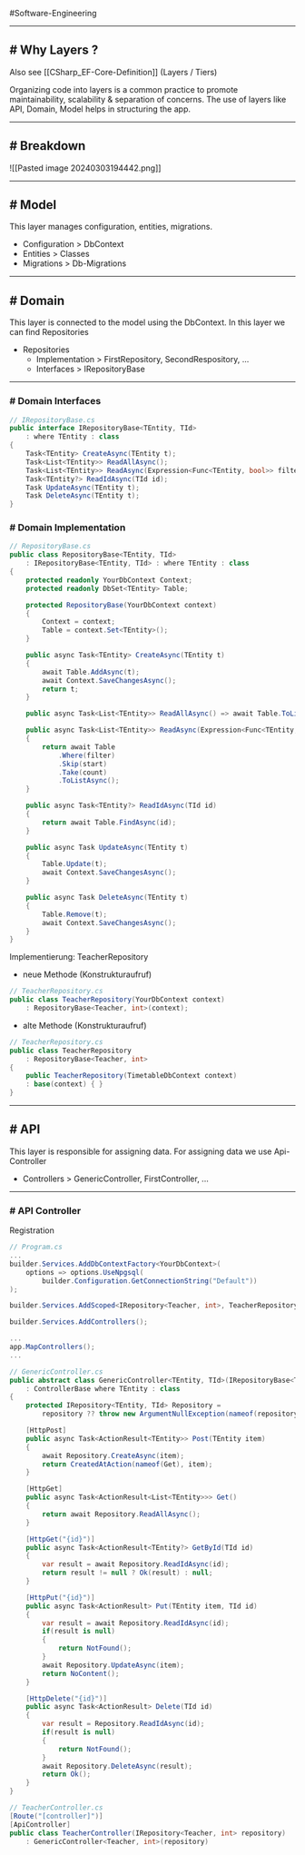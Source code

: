 #Software-Engineering 

---
## # Why Layers ?

Also see [[CSharp_EF-Core-Definition]] (Layers / Tiers)

Organizing code into layers is a common practice to promote maintainability, scalability & separation of concerns. 
The use of layers like API, Domain, Model helps in structuring the app.

---
## # Breakdown

![[Pasted image 20240303194442.png]]

---
## # Model

This layer manages configuration, entities, migrations.
- Configuration > DbContext
- Entities > Classes
- Migrations > Db-Migrations

---
## # Domain

This layer is connected to the model using the DbContext.
In this layer we can find Repositories
- Repositories
	- Implementation > FirstRepository, SecondRespository, ...
	- Interfaces > IRepositoryBase

---
### # Domain Interfaces

```csharp
// IRepositoryBase.cs
public interface IRepositoryBase<TEntity, TId>
	: where TEntity : class
{
	Task<TEntity> CreateAsync(TEntity t);
	Task<List<TEntity>> ReadAllAsync();
	Task<List<TEntity>> ReadAsync(Expression<Func<TEntity, bool>> filter, int start, int count);
	Task<TEntity?> ReadIdAsync(TId id);
	Task UpdateAsync(TEntity t);
	Task DeleteAsync(TEntity t);
}
```

### # Domain Implementation

```csharp
// RepositoryBase.cs
public class RepositoryBase<TEntity, TId> 
	: IRepositoryBase<TEntity, TId>	: where TEntity : class
{
	protected readonly YourDbContext Context;
	protected readonly DbSet<TEntity> Table;

	protected RepositoryBase(YourDbContext context) 
	{
		Context = context;
		Table = context.Set<TEntity>();
	}

	public async Task<TEntity> CreateAsync(TEntity t)
	{
		await Table.AddAsync(t);
		await Context.SaveChangesAsync();
		return t;
	}

	public async Task<List<TEntity>> ReadAllAsync() => await Table.ToListAsync();

	public async Task<List<TEntity>> ReadAsync(Expression<Func<TEntity, bool>> filter, int start int count)
	{
		return await Table
			.Where(filter)
			.Skip(start)
			.Take(count)
			.ToListAsync();
	}

	public async Task<TEntity?> ReadIdAsync(TId id)
	{
		return await Table.FindAsync(id);
	}

	public async Task UpdateAsync(TEntity t)
	{
		Table.Update(t);
		await Context.SaveChangesAsync();
	}

	public async Task DeleteAsync(TEntity t)
	{
		Table.Remove(t);
		await Context.SaveChangesAsync();
	}
}
```

Implementierung: TeacherRepository
- neue Methode (Konstrukturaufruf)

```csharp
// TeacherRepository.cs
public class TeacherRepository(YourDbContext context)
	: RepositoryBase<Teacher, int>(context);
```

- alte Methode (Konstrukturaufruf)

```csharp
// TeacherRepository.cs
public class TeacherRepository 
	: RepositoryBase<Teacher, int> 
{ 
	public TeacherRepository(TimetableDbContext context) 
	: base(context) { } 
}
```

---
## # API

This layer is responsible for assigning data. 
For assigning data we use Api-Controller
- Controllers > GenericController, FirstController, ...

---
### # API Controller

Registration

```csharp
// Program.cs
...
builder.Services.AddDbContextFactory<YourDbContext>(  
    options => options.UseNpgsql(  
        builder.Configuration.GetConnectionString("Default"))  
);

builder.Services.AddScoped<IRepository<Teacher, int>, TeacherRepository>();

builder.Services.AddControllers();

...
app.MapControllers();
...
```

```csharp
// GenericController.cs
public abstract class GenericController<TEntity, TId>(IRepositoryBase<TEntity, TId> repository)	
	: ControllerBase where TEntity : class
{
	protected IRepository<TEntity, TId> Repository = 
		repository ?? throw new ArgumentNullException(nameof(repository));

	[HttpPost]
	public async Task<ActionResult<TEntity>> Post(TEntity item)
	{
		await Repository.CreateAsync(item);
		return CreatedAtAction(nameof(Get), item);
	}

	[HttpGet]
	public async Task<ActionResult<List<TEntity>>> Get()
	{
		return await Repository.ReadAllAsync();
	}

	[HttpGet("{id}")]
	public async Task<ActionResult<TEntity?> GetById(TId id)
	{
		var result = await Repository.ReadIdAsync(id);
		return result != null ? Ok(result) : null;
	}

	[HttpPut("{id}")]
	public async Task<ActionResult> Put(TEntity item, TId id)
	{
		var result = await Repository.ReadIdAsync(id);
		if(result is null)
		{
			return NotFound();
		}
		await Repository.UpdateAsync(item);
		return NoContent();
	}

	[HttpDelete("{id}")]
	public async Task<ActionResult> Delete(TId id)
	{
		var result = Repository.ReadIdAsync(id);
		if(result is null)
		{
			return NotFound();
		}
		await Repository.DeleteAsync(result);
		return Ok();
	}
}
```

```csharp
// TeacherController.cs
[Route("[controller]")]
[ApiController]
public class TeacherController(IRepository<Teacher, int> repository) 
	: GenericController<Teacher, int>(repository)
```

